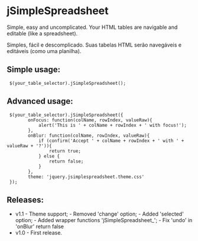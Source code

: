 # jSimpleSpreadsheet

Simple, easy and uncomplicated. Your HTML tables are navigable and editable (like a spreadsheet).

Simples, fácil e descomplicado. Suas tabelas HTML serão navegáveis e editáveis (como uma planilha).

## Simple usage:

```
 $(your_table_selector).jSimpleSpreadsheet();
```

## Advanced usage:

```
 $(your_table_selector).jSimpleSpreadsheet({					
		onFocus: function(colName, rowIndex, valueRaw){
            alert('This is ' + colName + rowIndex + ' with focus!');
        },
		onBlur: function(colName, rowIndex, valueRaw){						
            if (confirm('Accept ' + colName + rowIndex + ' with ' + valueRaw + '?')){
                return true;
            } else {
                return false;
            }
        },
        theme: 'jquery.jsimplespreadsheet.theme.css' 
 });
```



## Releases:

* v1.1 
      - Theme support;
      - Removed 'change' option;
      - Added 'selected' option;
      - Added wrapper functions 'jSimpleSpreadsheet_';
      - Fix 'undo' in 'onBlur' return false 
* v1.0 
      - First release. 
